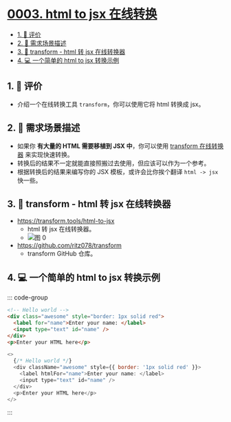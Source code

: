 # [0003. html to jsx 在线转换](https://github.com/tnotesjs/TNotes.react/tree/main/notes/0003.%20html%20to%20jsx%20%E5%9C%A8%E7%BA%BF%E8%BD%AC%E6%8D%A2)

<!-- region:toc -->

- [1. 🫧 评价](#1--评价)
- [2. 📒 需求场景描述](#2--需求场景描述)
- [3. 🔗 transform - html 转 jsx 在线转换器](#3--transform---html-转-jsx-在线转换器)
- [4. 💻 一个简单的 html to jsx 转换示例](#4--一个简单的-html-to-jsx-转换示例)

<!-- endregion:toc -->

## 1. 🫧 评价

- 介绍一个在线转换工具 `transform`，你可以使用它将 html 转换成 jsx。

## 2. 📒 需求场景描述

- 如果你 **有大量的 HTML 需要移植到 JSX 中**，你可以使用 [transform 在线转换器](https://transform.tools/html-to-jsx) 来实现快速转换。
- 转换后的结果不一定就能直接照搬过去使用，但应该可以作为一个参考。
- 根据转换后的结果来编写你的 JSX 模板，或许会比你挨个翻译 `html -> jsx` 快一些。

## 3. 🔗 transform - html 转 jsx 在线转换器

- https://transform.tools/html-to-jsx
  - html 转 jsx 在线转换器。
  - ![图 0](https://cdn.jsdelivr.net/gh/tnotesjs/imgs@main/2025-06-24-14-15-48.png)
- https://github.com/ritz078/transform
  - transform GitHub 仓库。

## 4. 💻 一个简单的 html to jsx 转换示例

::: code-group

```html [1️⃣ 转换前的 html]
<!-- Hello world -->
<div class="awesome" style="border: 1px solid red">
  <label for="name">Enter your name: </label>
  <input type="text" id="name" />
</div>
<p>Enter your HTML here</p>
```

```js [2️⃣ 转换后得到的 jsx]
<>
  {/* Hello world */}
  <div className="awesome" style={{ border: '1px solid red' }}>
    <label htmlFor="name">Enter your name: </label>
    <input type="text" id="name" />
  </div>
  <p>Enter your HTML here</p>
</>
```

:::
